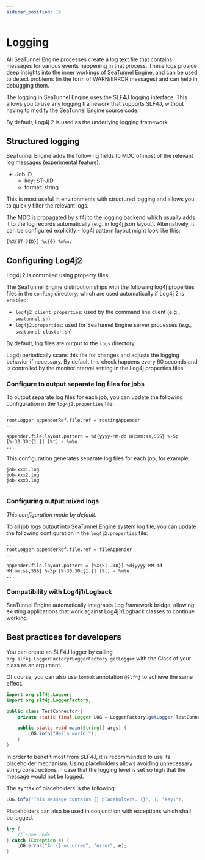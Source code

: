 ```yaml
---
sidebar_position: 14
---
```


# Logging

All SeaTunnel Engine processes create a log text file that contains messages for various events happening in that process. These logs provide deep insights into the inner workings of SeaTunnel Engine, and can be used to detect problems (in the form of WARN/ERROR messages) and can help in debugging them.

The logging in SeaTunnel Engine uses the SLF4J logging interface. This allows you to use any logging framework that supports SLF4J, without having to modify the SeaTunnel Engine source code.

By default, Log4j 2 is used as the underlying logging framework.

## Structured logging

SeaTunnel Engine adds the following fields to MDC of most of the relevant log messages (experimental feature):

- Job ID
  - key: ST-JID
  - format: string

This is most useful in environments with structured logging and allows you to quickly filter the relevant logs.

The MDC is propagated by slf4j to the logging backend which usually adds it to the log records automatically (e.g. in log4j json layout). Alternatively, it can be configured explicitly - log4j pattern layout might look like this:

```properties
[%X{ST-JID}] %c{0} %m%n.
```

## Configuring Log4j2

Log4j 2 is controlled using property files.

The SeaTunnel Engine distribution ships with the following log4j properties files in the `confing` directory, which are used automatically if Log4j 2 is enabled:

- `log4j2_client.properties`: used by the command line client (e.g., `seatunnel.sh`)
- `log4j2.properties`: used for SeaTunnel Engine server processes (e.g., `seatunnel-cluster.sh`)

By default, log files are output to the `logs` directory.

Log4j periodically scans this file for changes and adjusts the logging behavior if necessary. By default this check happens every 60 seconds and is controlled by the monitorInterval setting in the Log4j properties files.

### Configure to output separate log files for jobs

To output separate log files for each job, you can update the following configuration in the `log4j2.properties` file:

```properties
...
rootLogger.appenderRef.file.ref = routingAppender
...

appender.file.layout.pattern = %d{yyyy-MM-dd HH:mm:ss,SSS} %-5p [%-30.30c{1.}] [%t] - %m%n
...
```

This configuration generates separate log files for each job, for example:

```
job-xxx1.log
job-xxx2.log
job-xxx3.log
...
```

### Configuring output mixed logs

*This configuration mode by default.*

To all job logs output into SeaTunnel Engine system log file, you can update the following configuration in the `log4j2.properties` file:

```properties
...
rootLogger.appenderRef.file.ref = fileAppender
...

appender.file.layout.pattern = [%X{ST-JID}] %d{yyyy-MM-dd HH:mm:ss,SSS} %-5p [%-30.30c{1.}] [%t] - %m%n
...
```

### Compatibility with Log4j1/Logback

SeaTunnel Engine automatically integrates Log framework bridge, allowing existing applications that work against Log4j1/Logback classes to continue working.

## Best practices for developers

You can create an SLF4J logger by calling `org.slf4j.LoggerFactory#LoggerFactory.getLogger` with the Class of your class as an argument.

Of course, you can also use `lombok` annotation `@Slf4j` to achieve the same effect.

```java
import org.slf4j.Logger;
import org.slf4j.LoggerFactory;

public class TestConnector {
	private static final Logger LOG = LoggerFactory.getLogger(TestConnector.class);

	public static void main(String[] args) {
		LOG.info("Hello world!");
	}
}
```

In order to benefit most from SLF4J, it is recommended to use its placeholder mechanism. Using placeholders allows avoiding unnecessary string constructions in case that the logging level is set so high that the message would not be logged.

The syntax of placeholders is the following:

```java
LOG.info("This message contains {} placeholders. {}", 1, "key1");
```

Placeholders can also be used in conjunction with exceptions which shall be logged.

```java
try {
    // some code
} catch (Exception e) {
    LOG.error("An {} occurred", "error", e);
}
```